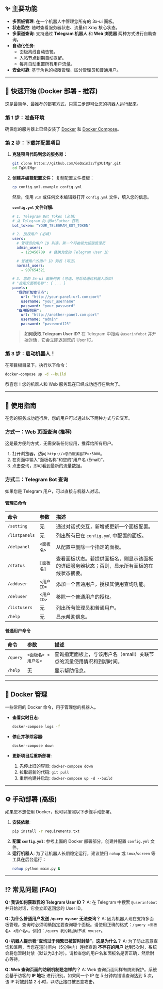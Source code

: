 ## ✨ 主要功能

- **多面板管理**: 在一个机器人中管理您所有的 3x-ui 面板。
- **状态监控**: 随时查看服务器状态、流量和 Xray 核心状态。
- **多渠道查询**: 支持通过 **Telegram 机器人** 和 **Web 浏览器** 两种方式进行自助查询。
- **自动化任务**:
    - 面板离线自动告警。
    - 入站节点到期自动提醒。
    - 每月自动重置所有用户流量。
- **安全可靠**: 基于角色的权限管理，区分管理员和普通用户。

---

## 🚀 快速开始 (Docker 部署 - 推荐)

这是最简单、最推荐的部署方式，只需三步即可让您的机器人运行起来。

### 第 1 步：准备环境

确保您的服务器上已经安装了 [Docker](https://docs.docker.com/engine/install/) 和 [Docker Compose](https://docs.docker.com/compose/install/)。

### 第 2 步：下载并配置项目

1.  **克隆项目代码到您的服务器：**
    ```bash
    git clone https://github.com/GeQainZz/TgXUIMgr.git
    cd TgXUIMgr
    ```

2.  **创建并编辑配置文件：**
    复制配置文件模板：
    ```bash
    cp config.yml.example config.yml
    ```
    然后，使用 `vim` 或任何文本编辑器打开 `config.yml` 文件，填入您的信息。

    **`config.yml` 文件详解:**
    ```yaml
    # 1. Telegram Bot Token (必填)
    # 从 Telegram 的 @BotFather 获取
    bot_token: "YOUR_TELEGRAM_BOT_TOKEN"

    # 2. 授权用户 (必填)
    users:
      # 管理员的用户 ID 列表，第一个将被视为超级管理员
      admin_users:
        - 123456789  # 替换为您的 Telegram User ID

      # 普通用户的用户 ID 列表 (可选)
      normal_users:
        - 987654321

    # 3. 您的 3x-ui 面板列表 (可选，可后续通过机器人添加)
    # "自定义面板名称": { ... }
    panels:
      "我的新加坡节点":
        url: "http://your-panel-url.com:port"
        username: "your_username"
        password: "your_password"
      "备用服务器":
        url: "http://another-panel.com:port"
        username: "admin"
        password: "password123"
    ```
    > **如何获取 Telegram User ID?**
    > 在 Telegram 中搜索 `@userinfobot` 并开始对话，它会立即返回您的 User ID。

### 第 3 步：启动机器人！

在项目根目录下，执行以下命令：

```bash
docker-compose up -d --build
```

恭喜您！您的机器人和 Web 服务现在已经成功运行在后台了。

---

## 📖 使用指南

在您的服务成功运行后，您的用户可以通过以下两种方式与它交互。

### 方式一：Web 页面查询 (推荐)

这是最方便的方式，无需安装任何应用，推荐给所有用户。

1.  打开浏览器，访问 `http://<您的服务器IP>:5000`。
2.  在页面中输入“面板名称”和您的“用户名 (Email)”。
3.  点击查询，即可看到最新的流量数据。

### 方式二：Telegram Bot 查询

如果您是 Telegram 用户，可以直接与机器人对话。

#### 管理员命令

| 命令 | 参数 | 描述 |
| :--- | :--- | :--- |
| `/setting` | 无 | 通过对话式交互，新增或更新一个面板配置。 |
| `/listpanels`| 无 | 列出所有已在 `config.yml` 中配置的面板。 |
| `/delpanel` | `<面板名>` | 从配置中删除一个指定的面板。 |
| `/status` | `[面板名]` | 查看面板状态。若提供面板名，则显示该面板的详细服务器状态；否则，显示所有面板的在线状态摘要。 |
| `/adduser` | `<用户ID>` | 添加一个普通用户，授权其使用查询功能。 |
| `/deluser` | `<用户ID>` | 移除一个普通用户的授权。 |
| `/listusers` | 无 | 列出所有管理员和普通用户。 |
| `/help` | 无 | 显示帮助信息。 |

#### 普通用户命令

| 命令 | 参数 | 描述 |
| :--- | :--- | :--- |
| `/query` | `<面板名> <用户名>` | 查询指定面板上，与该用户名（email）关联节点的流量使用情况和到期时间。 |
| `/help` | 无 | 显示帮助信息。 |

---

## 🔧 Docker 管理

一些常用的 Docker 命令，用于管理您的机器人。

-   **查看实时日志**:
    ```bash
    docker-compose logs -f
    ```

-   **停止并移除容器**:
    ```bash
    docker-compose down
    ```

-   **更新项目后重新部署**:
    1.  先停止旧的容器: `docker-compose down`
    2.  拉取最新的代码: `git pull`
    3.  重新构建并启动: `docker-compose up -d --build`

---

## ⚙️ 手动部署 (高级)

如果您不想使用 Docker，也可以按照以下步骤手动部署。

1.  **安装依赖**:
    ```bash
    pip install -r requirements.txt
    ```
2.  **配置 `config.yml`**:
    参考上面的 Docker 部署部分，创建并配置 `config.yml` 文件。
3.  **运行机器人**:
    为了让机器人长期稳定运行，建议使用 `nohup` 或 `tmux`/`screen` 等工具在后台运行：
    ```bash
    nohup python main.py &
    ```

---

## ⁉️ 常见问题 (FAQ)

**Q: 我该如何获取我的 Telegram User ID？**
A: 在 Telegram 中搜索 `@userinfobot` 并开始对话，它会立即返回您的 User ID。

**Q: 为什么普通用户发送 `/query myuser` 无法查询？**
A: 因为机器人现在支持多面板管理，查询时必须明确指定要查询哪个面板。请使用正确的格式：`/query <面板名> <用户名>`。例如：`/query 我的新加坡节点 myuser`。

**Q: 机器人提示我“查询过于频繁已被暂时封禁”，这是为什么？**
A: 为了防止恶意查询和滥用，当您在短时间内（5分钟内）连续查询 **不存在的用户** 达到5次时，系统会将您暂时封禁（默认为2小时）。请检查您的用户名和面板名是否正确，然后耐心等待。

**Q: Web 查询页面的防刷机制是怎样的？**
A: Web 查询页面同样有防刷保护。系统会基于访客的 **IP 地址** 进行识别。如果同一个 IP 在 5 分钟内错误查询达到 5 次，该 IP 将被封禁 2 小时，以防止接口被恶意攻击。

